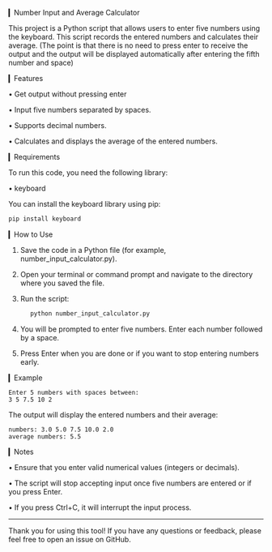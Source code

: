 ▎Number Input and Average Calculator

This project is a Python script that allows users to enter five numbers using the keyboard.  This script records the entered numbers and calculates their average.  (The point is that there is no need to press enter to receive the output and the output will be displayed automatically after entering the fifth number and space)

▎Features

• Get output without pressing enter

• Input five numbers separated by spaces.

• Supports decimal numbers.

• Calculates and displays the average of the entered numbers.

▎Requirements

To run this code, you need the following library:

• keyboard

You can install the keyboard library using pip:
```bash
pip install keyboard
```

▎How to Use

1. Save the code in a Python file (for example, number_input_calculator.py).

2. Open your terminal or command prompt and navigate to the directory where you saved the file.

3. Run the script:
```bash
      python number_input_calculator.py
```

4. You will be prompted to enter five numbers. Enter each number followed by a space. 

5. Press Enter when you are done or if you want to stop entering numbers early.

▎Example
```plaintext
Enter 5 numbers with spaces between:
3 5 7.5 10 2
```

The output will display the entered numbers and their average:
```plaintext
numbers: 3.0 5.0 7.5 10.0 2.0
average numbers: 5.5
```

▎Notes

• Ensure that you enter valid numerical values (integers or decimals).

• The script will stop accepting input once five numbers are entered or if you press Enter.

• If you press Ctrl+C, it will interrupt the input process.

---

Thank you for using this tool! If you have any questions or feedback, please feel free to open an issue on GitHub.
